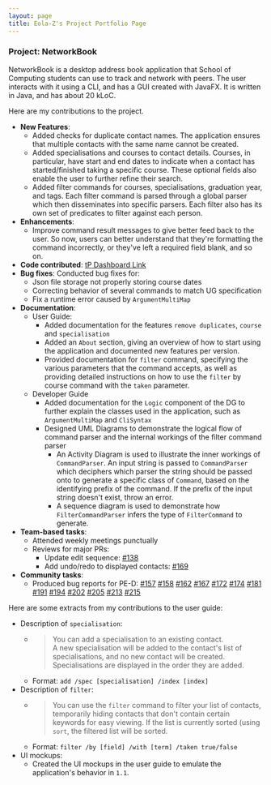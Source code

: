 ```yaml
---
layout: page
title: Eola-Z's Project Portfolio Page
---
```


### Project: NetworkBook

NetworkBook is a desktop address book application 
that School of Computing students can use to track and
network with peers. The user interacts with it using
a CLI, and has a GUI created with JavaFX. It is written
in Java, and has about 20 kLoC.

Here are my contributions to the project.

* **New Features**:
  * Added checks for duplicate contact names. The application ensures that
  multiple contacts with the same name cannot be created. 
  * Added specialisations and courses to contact details. Courses, in particular, have start and
  end dates to indicate when a contact has started/finished taking a specific course. These optional fields
  also enable the user to further refine their search. 
  * Added filter commands for courses, specialisations, graduation year, and tags. Each
  filter command is parsed through a global parser which then disseminates into specific parsers. Each filter also
  has its own set of predicates to filter against each person.
* **Enhancements**: 
  * Improve command result messages to give better feed back to the user. So now, users
  can better understand that they're formatting the command incorrectly, or they've left a required field blank,
  and so on.
* **Code contributed**: [tP Dashboard Link](https://nus-cs2103-ay2324s1.github.io/tp-dashboard/?search=eola-z&sort=groupTitle&sortWithin=title&timeframe=commit&mergegroup=&groupSelect=groupByRepos&breakdown=true&checkedFileTypes=docs~functional-code~test-code&since=2023-09-22&tabOpen=true&tabType=authorship&tabAuthor=Eola-Z&tabRepo=AY2324S1-CS2103T-T08-2%2Ftp%5Bmaster%5D&authorshipIsMergeGroup=false&authorshipFileTypes=&authorshipIsBinaryFileTypeChecked=false&authorshipIsIgnoredFilesChecked=false)
* **Bug fixes**: Conducted bug fixes for:
  * Json file storage not properly storing course dates
  * Correcting behavior of several commands to match UG specification
  * Fix a runtime error caused by `ArgumentMultiMap`
* **Documentation**:
    * User Guide:
        * Added documentation for the features `remove duplicates`,
        `course` and `specialisation`
        * Added an `About` section, giving an overview of how to start using the
      application and documented new features per version.
        * Provided documentation for `filter` command, specifying the various parameters
      that the command accepts, as well as providing detailed instructions on how
      to use the `filter` by course command with the `taken` parameter.
    * Developer Guide
        * Added documentation for the `Logic` component of the DG to further explain the classes used in the
      application, such as `ArgumentMultiMap` and `CliSyntax`
        * Designed UML Diagrams to demonstrate the logical flow of command parser and the internal workings of the filter command parser
          * An Activity Diagram is used to illustrate the inner workings of
          `CommandParser`. An input string is passed to `CommandParser` which deciphers which parser
          the string should be passed onto to generate a specific class of `Command`, based on the identifying prefix
          of the command. If the prefix of the input string doesn't exist, throw an error.
          * A sequence diagram is used to demonstrate how `FilterCommandParser` infers the type of `FilterCommand` to generate.
* **Team-based tasks**:
  * Attended weekly meetings punctually
  * Reviews for major PRs:
    * Update edit sequence: [#138](https://github.com/AY2324S1-CS2103T-T08-2/tp/pull/138)
    * Add undo/redo to displayed contacts: [#169](https://github.com/AY2324S1-CS2103T-T08-2/tp/pull/169)
* **Community tasks**:
  * Produced bug reports for PE-D: [#157](https://github.com/AY2324S1-CS2103T-F10-2/tp/issues/157)
  [#158](https://github.com/AY2324S1-CS2103T-F10-2/tp/issues/158)
  [#162](https://github.com/AY2324S1-CS2103T-F10-2/tp/issues/162)
  [#167](https://github.com/AY2324S1-CS2103T-F10-2/tp/issues/167)
  [#172](https://github.com/AY2324S1-CS2103T-F10-2/tp/issues/172)
  [#174](https://github.com/AY2324S1-CS2103T-F10-2/tp/issues/174)
  [#181](https://github.com/AY2324S1-CS2103T-F10-2/tp/issues/181)
  [#191](https://github.com/AY2324S1-CS2103T-F10-2/tp/issues/191)
  [#194](https://github.com/AY2324S1-CS2103T-F10-2/tp/issues/194)
  [#202](https://github.com/AY2324S1-CS2103T-F10-2/tp/issues/202)
  [#205](https://github.com/AY2324S1-CS2103T-F10-2/tp/issues/205)
  [#213](https://github.com/AY2324S1-CS2103T-F10-2/tp/issues/213)
  [#215](https://github.com/AY2324S1-CS2103T-F10-2/tp/issues/215)

Here are some extracts from my contributions to the 
user guide:

* Description of `specialisation`:
  * > You can add a specialisation to an existing contact.  
  A new specialisation will be added to the contact's list 
  of specialisations, and no new contact will be created.
  Specialisations are displayed in the order they are added.
  * Format: `add /spec [specialisation] /index [index]`
* Description of `filter`:
  * > You can use the `filter` command to filter your list of contacts,
    temporarily hiding contacts that don't contain certain keywords
    for easy viewing. If the list is currently sorted (using `sort`, the filtered list will be sorted.
  * Format: `filter /by [field] /with [term] /taken true/false`
* UI mockups:
  * Created the UI mockups in the user guide to emulate
  the application's behavior in `1.1`.
